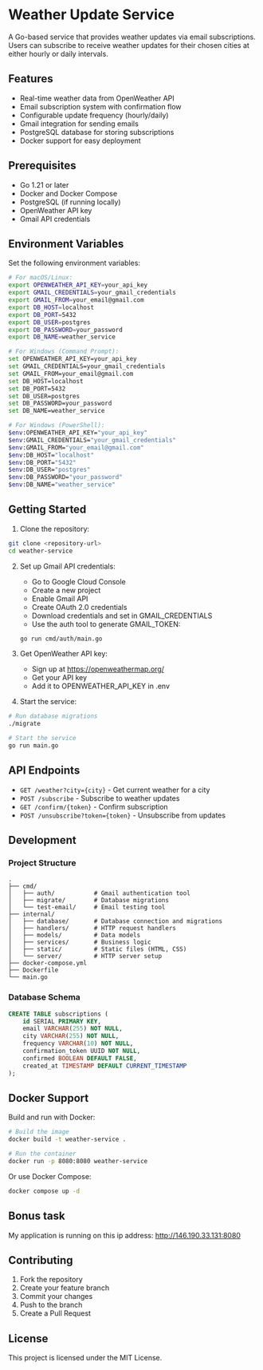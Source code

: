 # Weather Update Service

A Go-based service that provides weather updates via email subscriptions. Users can subscribe to receive weather updates for their chosen cities at either hourly or daily intervals.

## Features

- Real-time weather data from OpenWeather API
- Email subscription system with confirmation flow
- Configurable update frequency (hourly/daily)
- Gmail integration for sending emails
- PostgreSQL database for storing subscriptions
- Docker support for easy deployment

## Prerequisites

- Go 1.21 or later
- Docker and Docker Compose
- PostgreSQL (if running locally)
- OpenWeather API key
- Gmail API credentials

## Environment Variables

Set the following environment variables:

```bash
# For macOS/Linux:
export OPENWEATHER_API_KEY=your_api_key
export GMAIL_CREDENTIALS=your_gmail_credentials
export GMAIL_FROM=your_email@gmail.com
export DB_HOST=localhost
export DB_PORT=5432
export DB_USER=postgres
export DB_PASSWORD=your_password
export DB_NAME=weather_service

# For Windows (Command Prompt):
set OPENWEATHER_API_KEY=your_api_key
set GMAIL_CREDENTIALS=your_gmail_credentials
set GMAIL_FROM=your_email@gmail.com
set DB_HOST=localhost
set DB_PORT=5432
set DB_USER=postgres
set DB_PASSWORD=your_password
set DB_NAME=weather_service

# For Windows (PowerShell):
$env:OPENWEATHER_API_KEY="your_api_key"
$env:GMAIL_CREDENTIALS="your_gmail_credentials"
$env:GMAIL_FROM="your_email@gmail.com"
$env:DB_HOST="localhost"
$env:DB_PORT="5432"
$env:DB_USER="postgres"
$env:DB_PASSWORD="your_password"
$env:DB_NAME="weather_service"
```

## Getting Started

1. Clone the repository:
```bash
git clone <repository-url>
cd weather-service
```

2. Set up Gmail API credentials:
   - Go to Google Cloud Console
   - Create a new project
   - Enable Gmail API
   - Create OAuth 2.0 credentials
   - Download credentials and set in GMAIL_CREDENTIALS
   - Use the auth tool to generate GMAIL_TOKEN:
   ```bash
   go run cmd/auth/main.go
   ```

3. Get OpenWeather API key:
   - Sign up at https://openweathermap.org/
   - Get your API key
   - Add it to OPENWEATHER_API_KEY in .env

4. Start the service:
```bash
# Run database migrations
./migrate

# Start the service
go run main.go
```

## API Endpoints

- `GET /weather?city={city}` - Get current weather for a city
- `POST /subscribe` - Subscribe to weather updates
- `GET /confirm/{token}` - Confirm subscription
- `POST /unsubscribe?token={token}` - Unsubscribe from updates

## Development

### Project Structure

```
.
├── cmd/
│   ├── auth/           # Gmail authentication tool
│   ├── migrate/        # Database migrations
│   └── test-email/     # Email testing tool
├── internal/
│   ├── database/       # Database connection and migrations
│   ├── handlers/       # HTTP request handlers
│   ├── models/         # Data models
│   ├── services/       # Business logic
│   ├── static/         # Static files (HTML, CSS)
│   └── server/         # HTTP server setup
├── docker-compose.yml
├── Dockerfile
└── main.go
```

### Database Schema

```sql
CREATE TABLE subscriptions (
    id SERIAL PRIMARY KEY,
    email VARCHAR(255) NOT NULL,
    city VARCHAR(255) NOT NULL,
    frequency VARCHAR(10) NOT NULL,
    confirmation_token UUID NOT NULL,
    confirmed BOOLEAN DEFAULT FALSE,
    created_at TIMESTAMP DEFAULT CURRENT_TIMESTAMP
);
```

## Docker Support

Build and run with Docker:

```bash
# Build the image
docker build -t weather-service .

# Run the container
docker run -p 8080:8080 weather-service
```

Or use Docker Compose:

```bash
docker compose up -d
```


## Bonus task

My application is running on this ip address: http://146.190.33.131:8080




## Contributing

1. Fork the repository
2. Create your feature branch
3. Commit your changes
4. Push to the branch
5. Create a Pull Request

## License

This project is licensed under the MIT License.